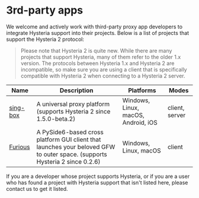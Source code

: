 # 3rd-party apps

We welcome and actively work with third-party proxy app developers to integrate Hysteria support into their projects. Below is a list of projects that support the Hysteria 2 protocol:

> Please note that Hysteria 2 is quite new. While there are many projects that support Hysteria, many of them refer to the older 1.x version. The protocols between Hysteria 1.x and Hysteria 2 are incompatible, so make sure you are using a client that is specifically compatible with Hysteria 2 when connecting to a Hysteria 2 server.

| Name                                              | Description                                                                                                                | Platforms                           | Modes          |
| ------------------------------------------------- | -------------------------------------------------------------------------------------------------------------------------- | ----------------------------------- | -------------- |
| [sing-box](https://github.com/SagerNet/sing-box)  | A universal proxy platform (supports Hysteria 2 since 1.5.0-beta.2)                                                        | Windows, Linux, macOS, Android, iOS | client, server |
| [Furious](https://github.com/LorenEteval/Furious) | A PySide6-based cross platform GUI client that launches your beloved GFW to outer space. (supports Hysteria 2 since 0.2.6) | Windows, Linux, macOS               | client         |

If you are a developer whose project supports Hysteria, or if you are a user who has found a project with Hysteria support that isn't listed here, please contact us to get it listed.
